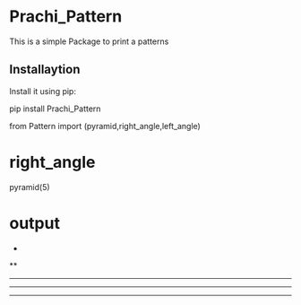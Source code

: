 # Prachi_Pattern 
This is a simple Package to print a patterns


## Installaytion 

Install it using pip:

pip install Prachi_Pattern


from Pattern import (pyramid,right_angle,left_angle)


# right_angle

pyramid(5)

# output

*
**
***
****
*****



